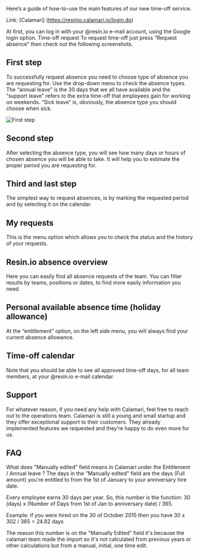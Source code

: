 Here’s a guide of how-to-use the main features of our new time-off service.

Link: [Calamari] (https://resinio.calamari.io/login.do)

At first, you can log in with your @resin.io e-mail account, using the Google login option.
Time-off request
To request time-off just press “Request absence” then check out the following screenshots.

## First step

To successfully request absence you need to choose type of absence you are requesting for. 
Use the drop-down menu to check the absence types. The “annual leave” is the 30 days that we all have available and the “support leave” refers to the extra time-off that employees gain for working on weekends. “Sick leave” is, obviously, the absence type you should choose when sick.

![First step](https://drive.google.com/drive/folders/0B1xAg_Dw2iS8bGJSNzM0Z2FZcFU)

## Second step

After selecting the absence type, you will see how many days or hours of chosen absence you will be able to take. It will help you to estimate the proper period you are requesting for.

## Third and last step

The simplest way to request absences, is by marking the requested period and by selecting it on the calendar. 

## My requests

This is the menu option which allows you to check the status and the history of your requests.

## Resin.io absence overview

Here you can easily find all absence requests of the team. You can filter results by teams, positions or dates, to find more easily information you need.

## Personal available absence time (holiday allowance)

At the “entitlement” option, on the left side menu, you will always find your current absence allowance. 

## Time-off calendar

Note that you should be able to see all approved time-off days, for all team members, at your @resin.io e-mail calendar.

## Support

For whatever reason, if you need any help with Calamari, feel free to reach out to the operations team. Calamari is still a young and small startup and they offer exceptional support to their customers. They already implemented features we requested and they’re happy to do even more for us.

## FAQ

What does "Manually edited" field means in Calamari under the Entitlement / Annual leave ?
The days in the "Manually edited" field are the days (Full amount) you're entitled to from the 1st of January to your anniversary hire date.

Every employee earns 30 days per year.
So, this number is the function: 
30 (days) x (Number of Days from 1st of Jan to anniversary date) / 365.

Example: if you were hired on the 30 of October 2015 then you have
30 x 302 / 365 = 24.82 days

The reason this number is on the "Manually Edited" field it's because the calamari team made the import so it's not calculated from previous years or other calculations but from a manual, initial, one time edit.
